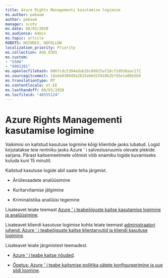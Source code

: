 ```yaml
---
title: Azure Rights Managementi kasutamise logimine
ms.author: pebaum
author: pebaum
manager: scotv
ms.date: 08/03/2020
ms.audience: Admin
ms.topic: article
ROBOTS: NOINDEX, NOFOLLOW
localization_priority: Priority
ms.collection: Adm_O365
ms.custom:
- "5506"
- "9002281"
ms.openlocfilehash: 606fcdc5394edab26c60925af28cf2d938aac172
ms.sourcegitcommit: 1dada930649a2625eb6d15910b2bfd5e1e00e5b6
ms.translationtype: MT
ms.contentlocale: et-EE
ms.lasthandoff: 08/03/2020
ms.locfileid: "46555124"
---
```

# <a name="use-usage-logging-for-azure-rights-management"></a>Azure Rights Managementi kasutamise logimine

Vaikimisi on kaitstud kasutuse logimine kõigi klientide jaoks lubatud. Logid kirjutatakse teie rentniku jaoks Azure ' i salvestusruumis olevate plekide sarjana. Pärast kaitsemeetmete võtmist võib enamiku logide kuvamiseks kuluda kuni 15 minutit.

Kaitstud kasutuse logide abil saate teha järgmist.

- Äriülevaadete analüüsimine

- Kuritarvitamise jälgimine

- Kriminalistika analüüsi tegemine

Lisateavet leiate teemast [Azure ' i teabeõiguste kaitse kasutamise logimine ja analüüsimine](https://docs.microsoft.com/azure/information-protection/log-analyze-usage).

Lisateavet kliendi kasutuse logimise kohta leiate teemast [administraatori juhend: Azure ' i teabeõiguste kaitse klientarvutid ja kliendi kasutuse logimine](https://docs.microsoft.com/azure/information-protection/rms-client/client-admin-guide-files-and-logging).

Lisateavet leiate järgmistest teemadest.

- [Azure ' i teabe kaitse nõuded](https://docs.microsoft.com/azure/information-protection/get-started/requirements).
    
- [Õpetus: Azure ' i teabe kaitsmise poliitika sätete konfigureerimine ja uue sildi loomine](https://docs.microsoft.com/azure/information-protection/get-started/infoprotect-quick-start-tutorial).
